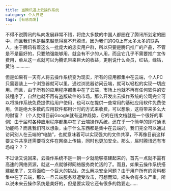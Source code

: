 ```yaml
---
title: 当腾讯遇上云操作系统
category: 个人日记
tags: [有感而发]
---
```


不得不说腾讯的纵向发展非常不错，将绝大多数的中国人都圈在了腾讯所划定的圈中，而且我们也是越来越觉得离不开腾讯，因为我们的QQ上有太多太多的联系人，由于腾讯有着这么一批庞大的忠实用户群，所以只要是腾讯推广的产品，不管是不是最好的，只要勉强能够用，就会有不少的人用，而且它几乎不需要推广宣传费用，单从这一点就可以为腾讯带来巨大的收益，更别说什么会员，红钻，绿钻，黄钻…………


但是如果有一天有人将云操作系统变为现实，所有的应用都集中在云端，个人PC只需要装上一个浏览器就可以里，通过浏览器访问云端，就可以轻松的实现一切应用。而且，由于所有的应用程序都集中在了云端，市场上也就不再有任何软件的安装程序了，自然也就不再有盗版软件的市场。那么开发出云操作系统的公司完全可以将操作系统免费提供给用户使用，也可以在提供一些常用的基础应用软件免费使用，但是绝大多数的应用软件都用计时的方式来收费，可以想象，这将带来多么大的财富？（个人觉得目前Google就有这种趋势，它的在线文档就是一个很好的事例）由于届时各种应用程序都集中在了云端操作系统，还在乎一个简单的即时通讯功能吗？而且我们可以想象，由于什么东西都是集中在云端的，我们完全可以通过访问别人在云端的“电脑”，也就意味着可以实现强大的文件共享，不再像目前这样要文件共享还需要将文件在网络上传输，同时也更加安全。那么，届时腾讯还有市场吗？？？

不过话又说回来，云操作系统不是一朝一夕就能够搭建起来的，首先一点就不需有高速的网络资源，就这一点就够得网络服务商忙活的了。而且，如果云操作系统搭建起来了，又将面临一个巨大的挑战，怎么解决安全问题？由于用户所有的资料都集中在了云端，那么一旦云端服务器遭受攻击，可想而知，损失会有多么严重，所以说未来云操作系统是美好的，但是要实现它还有很多的路要走……
